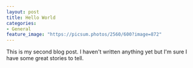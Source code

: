 ```yaml
---
layout: post
title: Hello World
categories:
- General
feature_image: "https://picsum.photos/2560/600?image=872"
---
```


This is my second blog post. I haven't written anything yet but I'm sure I have some great stories to tell.